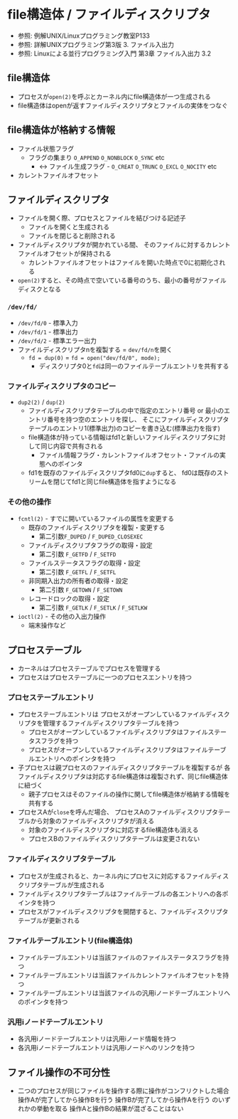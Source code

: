 # file構造体 / ファイルディスクリプタ
- 参照: 例解UNIX/Linuxプログラミング教室P133
- 参照: 詳解UNIXプログラミング第3版 3. ファイル入出力
- 参照: Linuxによる並行プログラミング入門 第3章 ファイル入出力 3.2

## file構造体
- プロセスが`open(2)`を呼ぶとカーネル内にfile構造体が一つ生成される
- file構造体はopenが返すファイルディスクリプタとファイルの実体をつなぐ

## file構造体が格納する情報
- ファイル状態フラグ
  - フラグの集まり `O_APPEND` `O_NONBLOCK` `O_SYNC` etc
    - <-> ファイル生成フラグ - `O_CREAT` `O_TRUNC` `O_EXCL` `O_NOCITY` etc
- カレントファイルオフセット

## ファイルディスクリプタ
- ファイルを開く際、プロセスとファイルを結びつける記述子
  - ファイルを開くと生成される
  - ファイルを閉じると削除される
- ファイルディスクリプタが開かれている間、
  そのファイルに対するカレントファイルオフセットが保持される
  - カレントファイルオフセットはファイルを開いた時点で0に初期化される
- `open(2)`すると、その時点で空いている番号のうち、最小の番号がファイルディスクとなる

### `/dev/fd/`
- `/dev/fd/0` - 標準入力
- `/dev/fd/1` - 標準出力
- `/dev/fd/2` - 標準エラー出力
- ファイルディスクリプタnを複製する = `dev/fd/n`を開く
  - `fd = dup(0)` = `fd = open("dev/fd/0", mode);`
    - ディスクリプタ0と`fd`は同一のファイルテーブルエントリを共有する

### ファイルディスクリプタのコピー
- `dup2(2)` / `dup(2)`
  - ファイルディスクリプタテーブルの中で指定のエントリ番号 or 最小のエントリ番号を持つ空のエントリを探し、
    そこにファイルディスクリプタテーブルのエントリ1(標準出力)のコピーを書き込む(標準出力を指す)
  - file構造体が持っている情報はfd1と新しいファイルディスクリプタに対して同じ内容で共有される
    - ファイル情報フラグ・カレントファイルオフセット・ファイルの実態へのポインタ
  - fd1を既存のファイルディスクリプタfd0に`dup`すると、
    fd0は既存のストリームを閉じてfd1と同じfile構造体を指すようになる

### その他の操作
- `fcntl(2)` - すでに開いているファイルの属性を変更する
  - 既存のファイルディスクリプタを複製・変更する
    - 第二引数`F_DUPED` / `F_DUPED_CLOSEXEC`
  - ファイルディスクリプタフラグの取得・設定
    - 第二引数 `F_GETFD` / `F_SETFD`
  - ファイルステータスフラグの取得・設定
    - 第二引数 `F_GETFL` / `F_SETFL`
  - 非同期入出力の所有者の取得・設定
    - 第二引数 `F_GETOWN` / `F_SETOWN`
  - レコードロックの取得・設定
    - 第二引数 `F_GETLK` / `F_SETLK` / `F_SETLKW`
- `ioctl(2)` - その他の入出力操作
  - 端末操作など

## プロセステーブル
- カーネルはプロセステーブルでプロセスを管理する
- プロセスはプロセステーブルに一つのプロセスエントリを持つ

### プロセステーブルエントリ
- プロセステーブルエントリは
  プロセスがオープンしているファイルディスクリプタを管理するファイルディスクリプタテーブルを持つ
  - プロセスがオープンしているファイルディスクリプタはファイルステータスフラグを持つ
  - プロセスがオープンしているファイルディスクリプタはファイルテーブルエントリへのポインタを持つ
- 子プロセスは親プロセスのファイルディスクリプタテーブルを複製するが
  各ファイルディスクリプタは対応するfile構造体は複製されず、同じfile構造体に紐づく
  - 親子プロセスはそのファイルの操作に関してfile構造体が格納する情報を共有する
- プロセスAが`close`を呼んだ場合、
  プロセスAのファイルディスクリプタテーブルから対象のファイルディスクリプタが消える
  - 対象のファイルディスクリプタに対応するfile構造体も消える
  - プロセスBのファイルディスクリプタテーブルは変更されない

### ファイルディスクリプタテーブル
- プロセスが生成されると、カーネル内にプロセスに対応するファイルディスクリプタテーブルが生成される
- ファイルディスクリプタテーブルはファイルテーブルの各エントリへの各ポインタを持つ
- プロセスがファイルディスクリプタを開閉すると、ファイルディスクリプタテーブルが更新される

### ファイルテーブルエントリ(file構造体)
- ファイルテーブルエントリは当該ファイルのファイルステータスフラグを持つ
- ファイルテーブルエントリは当該ファイルカレントファイルオフセットを持つ
- ファイルテーブルエントリは当該ファイルの汎用iノードテーブルエントリへのポインタを持つ

### 汎用iノードテーブルエントリ
- 各汎用iノードテーブルエントリは汎用iノード情報を持つ
- 各汎用iノードテーブルエントリは汎用iノードへのリンクを持つ

## ファイル操作の不可分性
- 二つのプロセスが同じファイルを操作する際に操作がコンフリクトした場合
  操作Aが完了してから操作Bを行う
  操作Bが完了してから操作Aを行う のいずれかの挙動を取る
  操作Aと操作Bの結果が混ざることはない
